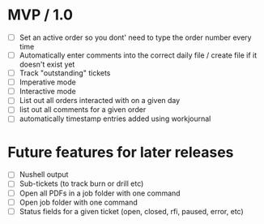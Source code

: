 # MVP / 1.0

- [ ] Set an active order so you dont' need to type the order number every time
- [ ] Automatically enter comments into the correct daily file / create file if it doesn't exist yet
- [ ] Track "outstanding" tickets
- [ ] Imperative mode
- [ ] Interactive mode
- [ ] List out all orders interacted with on a given day
- [ ] list out all comments for a given order
- [ ] automatically timestamp entries added using workjournal

# Future features for later releases

- [ ] Nushell output
- [ ] Sub-tickets (to track burn or drill etc)
- [ ] Open all PDFs in a job folder with one command
- [ ] Open job folder with one command
- [ ] Status fields for a given ticket (open, closed, rfi, paused, error, etc)
